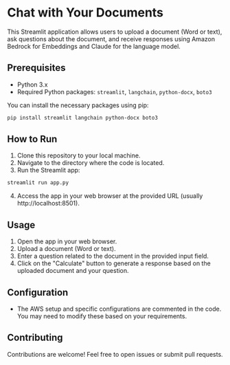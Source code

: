 # Chat with Your Documents

This Streamlit application allows users to upload a document (Word or text), ask questions about the document, and receive responses using Amazon Bedrock for Embeddings and Claude for the language model.

## Prerequisites

- Python 3.x
- Required Python packages: `streamlit`, `langchain`, `python-docx`, `boto3`

You can install the necessary packages using pip:

```bash
pip install streamlit langchain python-docx boto3
```

## How to Run

1. Clone this repository to your local machine.
2. Navigate to the directory where the code is located.
3. Run the Streamlit app:

```bash
streamlit run app.py
```

4. Access the app in your web browser at the provided URL (usually http://localhost:8501).

## Usage

1. Open the app in your web browser.
2. Upload a document (Word or text).
3. Enter a question related to the document in the provided input field.
4. Click on the "Calculate" button to generate a response based on the uploaded document and your question.

## Configuration

- The AWS setup and specific configurations are commented in the code. You may need to modify these based on your requirements.

## Contributing

Contributions are welcome! Feel free to open issues or submit pull requests.
